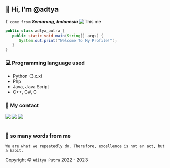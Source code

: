 ## 👋 Hi, I’m @adtya
```I come from``` ***Semarang, Indonesia***
<img src='https://a.top4top.io/p_2531c7tqe0.png' alt="This me" />
```JAVA
public class adtya_putra {
   public static void main(String[] args) {
      System.out.print("Welcome To My Profile!");
   }
}
```
### 💻 Programming language used
- Python (3.x.x)
- Php
- Java, Java Script
- C++, C#, C
### 👀 My contact
[![](https://img.shields.io/badge/Facebook-blue?logo=Facebook&logoColor=blue&labelColor=white)](https://www.facebook.com/Aditya.putraXD991)
[![](https://img.shields.io/badge/Whatsapp-CHAT-red?logo=Whatsapp&logoColor=Brightgreen&labelColor=white)](https://wa.me/+16143244921)
[![](https://img.shields.io/badge/Instagram-Blue?logo=Instagram&logoColor=blue&labelColor=white)](https://www.instagram.com/xyaa_codename)<br><br>
### 🌛 so many words from me

```We are what we repeatedly do. Therefore, excellence is not an act, but a habit.```

Copyright © ```Aditya Putra``` 2022 - 2023
